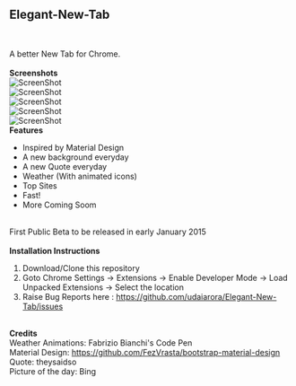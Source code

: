 <h2>Elegant-New-Tab</h2><br>

A better New Tab for Chrome. <br><br>
<b>Screenshots</b><br>
<img src="https://raw.githubusercontent.com/udaiarora/Elegant-New-Tab/master/Screens/1.png" alt="ScreenShot"><br>
<img src="https://raw.githubusercontent.com/udaiarora/Elegant-New-Tab/master/Screens/2.png" alt="ScreenShot"><br>
<img src="https://raw.githubusercontent.com/udaiarora/Elegant-New-Tab/master/Screens/3.png" alt="ScreenShot"><br>
<img src="https://raw.githubusercontent.com/udaiarora/Elegant-New-Tab/master/Screens/b1.png" alt="ScreenShot"><br>
<img src="https://raw.githubusercontent.com/udaiarora/Elegant-New-Tab/master/Screens/b2.png" alt="ScreenShot"><br>
<b>Features</b><br>
- Inspired by Material Design <br>
- A new background everyday <br>
- A new Quote everyday <br>
- Weather (With animated icons)<br>
- Top Sites <br>
- Fast! <br>
- More Coming Soom <br><br>

First Public Beta to be released in early January 2015 <br><br>
<b>Installation Instructions </b><br>
1. Download/Clone this repository <br>
2. Goto Chrome Settings -> Extensions -> Enable Developer Mode -> Load Unpacked Extensions -> Select the location <br>
3. Raise Bug Reports here : https://github.com/udaiarora/Elegant-New-Tab/issues <br><br>

<b>Credits</b> <br>
Weather Animations: Fabrizio Bianchi's Code Pen <br>
Material Design: https://github.com/FezVrasta/bootstrap-material-design <br>
Quote: theysaidso <br>
Picture of the day: Bing <br>